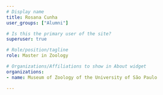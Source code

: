 ```yaml
---
# Display name
title: Rosana Cunha
user_groups: ["Alumni"]

# Is this the primary user of the site?
superuser: true

# Role/position/tagline
role: Master in Zoology

# Organizations/Affiliations to show in About widget
organizations:
- name: Museum of Zoology of the University of São Paulo

---
```

